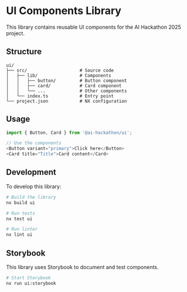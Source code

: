 # UI Components Library

This library contains reusable UI components for the AI Hackathon 2025 project.

## Structure

```
ui/
├── src/                    # Source code
│   ├── lib/                # Components
│   │   ├── button/         # Button component
│   │   ├── card/           # Card component
│   │   └── ...             # Other components
│   └── index.ts            # Entry point
└── project.json            # NX configuration
```

## Usage

```typescript
import { Button, Card } from '@ai-hackathon/ui';

// Use the components
<Button variant="primary">Click here</Button>
<Card title="Title">Card content</Card>
```

## Development

To develop this library:

```bash
# Build the library
nx build ui

# Run tests
nx test ui

# Run linter
nx lint ui
```

## Storybook

This library uses Storybook to document and test components.

```bash
# Start Storybook
nx run ui:storybook
``` 
